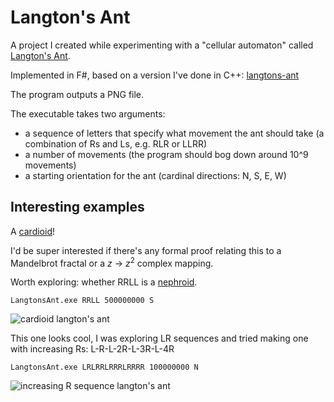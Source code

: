 Langton's Ant
=============

A project I created while experimenting with a "cellular automaton" called [Langton's Ant](https://en.wikipedia.org/wiki/Langton's_ant).

Implemented in F#, based on a version I've done in C++: [langtons-ant](https://github.com/mhadam/langtons-ant/)

The program outputs a PNG file.

The executable takes two arguments:
* a sequence of letters that specify what movement the ant should take (a combination of Rs and Ls, e.g. RLR or LLRR)
* a number of movements (the program should bog down around 10^9 movements)
* a starting orientation for the ant (cardinal directions: N, S, E, W)

Interesting examples
-------------------
A [cardioid](https://en.wikipedia.org/wiki/Cardioid)!

I'd be super interested if there's any formal proof relating this to a Mandelbrot fractal or a _z_ -> _z_<sup>2</sup> complex mapping.

Worth exploring: whether RRLL is a [nephroid](https://en.wikipedia.org/wiki/Nephroid).
```
LangtonsAnt.exe RRLL 500000000 S
```
![cardioid langton's ant](http://i.imgur.com/Myad95a.png)

This one looks cool, I was exploring LR sequences and tried making one with increasing Rs: L-R-L-2R-L-3R-L-4R
```
LangtonsAnt.exe LRLRRLRRRLRRRR 100000000 N
```
![increasing R sequence langton's ant](http://i.imgur.com/pVI5Ewd.png)
